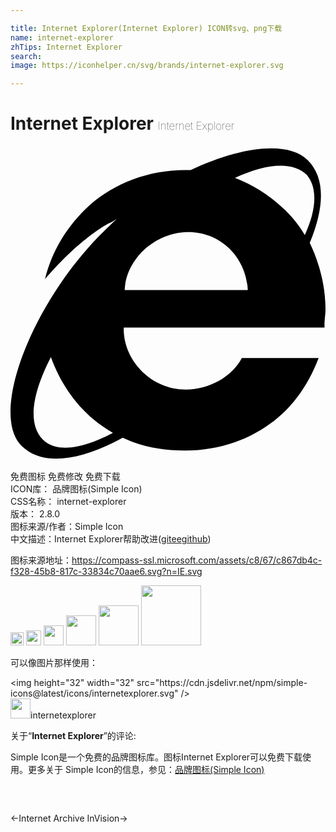 ```yaml
---

title: Internet Explorer(Internet Explorer) ICON转svg、png下载
name: internet-explorer
zhTips: Internet Explorer
search: 
image: https://iconhelper.cn/svg/brands/internet-explorer.svg

---
```


# Internet Explorer  <small style="font-size: 60%;font-weight: 100">Internet Explorer</small>

<div id="svg" class="svg-wrap">
<svg xmlns="http://www.w3.org/2000/svg" role="img" viewBox="0 0 24 24"><title>Internet Explorer icon</title><path d="M22.8 7.381c1.125-2.7 1.2-4.95-.15-6.3-1.5-1.499-5.1-1.05-8.924.75h-.45c-2.7 0-5.324.976-7.274 2.7-1.65 1.5-2.85 3.45-3.375 5.625.375-.45 2.475-2.925 4.875-4.275.075 0 .675-.375.675-.375-.075 0-1.2 1.125-1.425 1.35-5.25 5.4-8.324 13.574-5.924 15.973 1.574 1.575 4.424 1.2 7.724-.6 1.425.675 3 .975 4.724.975 2.25 0 4.35-.6 6.15-1.8 1.874-1.2 3.224-3.074 4.05-5.249h-5.85c-.75 1.425-2.475 2.4-4.275 2.4-2.55 0-4.65-2.1-4.724-4.5V13.83h15.298v-.225c0-.375.075-.825.075-1.124 0-1.8-.45-3.525-1.2-5.1zM2.477 22.38c-1.2-1.2-.824-3.524.6-6.299.675 1.875 1.8 3.525 3.225 4.725.45.375.975.75 1.5 1.05-2.4 1.274-4.35 1.5-5.325.524zm15.374-11.398H8.702v-.075c.15-2.325 2.324-4.35 4.874-4.35 2.4 0 4.35 1.875 4.5 4.35v.075zm4.574-4.2c-.45-.75-1.05-1.5-1.725-2.1a11.213 11.213 0 0 0-3.6-2.25c2.4-1.124 4.425-1.274 5.475-.224.825.975.75 2.624-.15 4.574 0 .075 0 .075 0 0 0 .075 0 .075 0 0z"/></svg>
</div>
<detail full-name='internet-explorer'></detail>

<div class="detail-page">
<p>
<span><span class="badge-success badge">免费图标</span> <span class="badge-success badge">免费修改</span>  <span class="badge-success badge">免费下载</span> </span>
<br/>
<span>
ICON库：
<span class="badge-secondary badge">品牌图标(Simple Icon)</span> 
</span>
<br/>
<span>
CSS名称：
<span class="badge-secondary badge">internet-explorer</span> 
</span>

<br/>
<span>
版本：
<span class="badge-secondary badge">2.8.0</span> 
</span>
<br/>
<span>图标来源/作者：<span class="badge-light badge">Simple Icon</span></span> 
<br/>
<span class="zh-detail">中文描述：<span class="badge-primary badge">Internet Explorer</span><span class="help-link"><span>帮助改进</span>(<a href="https://gitee.com/liuwave/icon-helper/edit/master/json/brands/internet-explorer.json" target="_blank" rel="noopener noreferrer">gitee</a><a href="https://github.com/liuwave/icon-helper/edit/master/json/brands/internet-explorer.json" target="_blank" rel="noopener noreferrer">github</a></span>)</span><br/>
</p>
</div><div class="description description alert alert-light"><p>图标来源地址：<a href="https://compass-ssl.microsoft.com/assets/c8/67/c867db4c-f328-45b8-817c-33834c70aae6.svg?n=IE.svg" target="_blank" rel="noopener noreferrer">https://compass-ssl.microsoft.com/assets/c8/67/c867db4c-f328-45b8-817c-33834c70aae6.svg?n=IE.svg</a></p></div>
<div class="alert alert-dark">
<img height="21" width="21" src="https://cdn.jsdelivr.net/npm/simple-icons@latest/icons/internetexplorer.svg" />
<img height="24" width="24" src="https://cdn.jsdelivr.net/npm/simple-icons@latest/icons/internetexplorer.svg" />
<img height="32" width="32" src="https://cdn.jsdelivr.net/npm/simple-icons@latest/icons/internetexplorer.svg" />
<img height="48" width="48" src="https://cdn.jsdelivr.net/npm/simple-icons@latest/icons/internetexplorer.svg" />
<img height="64" width="64" src="https://cdn.jsdelivr.net/npm/simple-icons@latest/icons/internetexplorer.svg" />
<img height="96" width="96" src="https://cdn.jsdelivr.net/npm/simple-icons@latest/icons/internetexplorer.svg" />

</div>
<div>
  <p>可以像图片那样使用：    
  </p>
  <div class="alert alert-primary" style="font-size: 14px">
    &lt;img height="32" width="32" src="https://cdn.jsdelivr.net/npm/simple-icons@latest/icons/internetexplorer.svg" /&gt;
    <copy-btn content='<img height="32" width="32" src="https://cdn.jsdelivr.net/npm/simple-icons@latest/icons/internetexplorer.svg" />'></copy-btn>
  </div>
  <div class="alert alert-secondary">
    <img height="32" width="32" src="https://cdn.jsdelivr.net/npm/simple-icons@latest/icons/internetexplorer.svg" />internetexplorer
    <copy-btn content="internetexplorer" btn-title="复制图标名称"></copy-btn>
  </div>
</div>
<div class="icon-detail__container">
<p>关于“<b>Internet Explorer</b>”的评论:</p>
</div>
<Vssue title="关于“Internet Explorer”的评论" />
<div><p>Simple Icon是一个免费的品牌图标库。图标Internet Explorer可以免费下载使用。更多关于  Simple Icon的信息，参见：<a target="_blank" href="https://iconhelper.cn/brands.html">品牌图标(Simple Icon)</a>
</p></div>


<div style="padding:2rem 0 " class="page-nav"><p class="inner"><span class="prev">←<router-link to="/icon/internet-archive.html">Internet Archive</router-link></span> <span class="next"><router-link to="/icon/invision.html">InVision</router-link>→</span></p></div>
